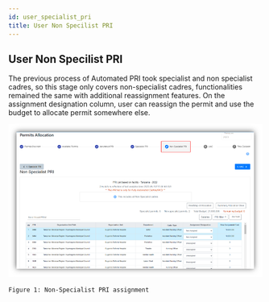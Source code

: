 ```yaml
---
id: user_specialist_pri
title: User Non Specilist PRI
---
```


## User Non Specilist PRI

The previous process of Automated PRI took specialist and non specialist cadres, so this stage only covers non-specialist cadres, functionalities remained the same with additional reassignment features. On the assignment designation column, user can reassign the permit and use the budget to allocate permit somewhere else.

   ![img alt](/img/non-specialist-pri-moh.png)
  
    Figure 1: Non-Specialist PRI assignment
